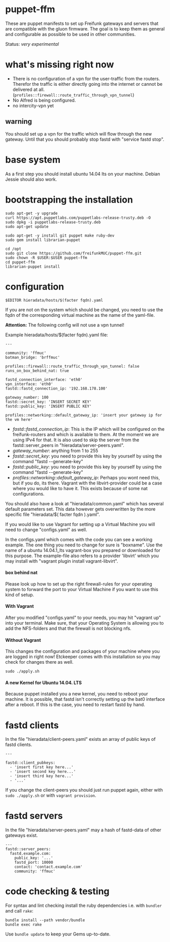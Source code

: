 # puppet-ffm

These are puppet manifests to set up Freifunk gateways and servers that are
compatible with the gluon firmware. The goal is to keep them as general and
configurable as possible to be used in other communities.

Status: *very experimental*

# what's missing right now
- There is no configuration of a vpn for the user-traffic from the routers.
  Therefor the traffic is either directly going into the internet or cannot
  be delivered at all.
  (`profiles::firewall::route_traffic_through_vpn_tunnel`)
- No Alfred is being configured.
- no intercity-vpn yet

## warning
You should set up a vpn for the traffic which will flow through the
new gateway.
Until that you should probably stop fastd with "service fastd stop".

# base system

As a first step you should install ubuntu 14.04 lts on your machine.
Debian Jessie should also work.


# bootstrapping the installation
```
sudo apt-get -y upgrade
curl https://apt.puppetlabs.com/puppetlabs-release-trusty.deb -O
sudo dpkg -i puppetlabs-release-trusty.deb
sudo apt-get update

sudo apt-get -y install git puppet make ruby-dev
sudo gem install librarian-puppet

cd /opt
sudo git clone https://github.com/freifunkMUC/puppet-ffm.git
sudo chown -R $USER:$USER puppet-ffm
cd puppet-ffm
librarian-puppet install
```

# configuration
```
$EDITOR hieradata/hosts/$(facter fqdn).yaml
```

If you are not on the system which should be changed, you need to
use the fqdn of the corresponding virtual machine as the name of
the yaml-file.

**Attention:** The following config will not use a vpn tunnel!

Example hieradata/hosts/$(facter fqdn).yaml file:
```
---

community: 'ffmuc'
batman_bridge: 'brffmuc'

profiles::firewall::route_traffic_through_vpn_tunnel: false
runs_on_box_behind_nat: true

fastd_connection_interface: 'eth0'
vpn_interface: 'eth0'
fastd::fastd_connection_ip: '192.168.178.100'

gateway_number: 100
fastd::secret_key: 'INSERT SECRET KEY'
fastd::public_key: 'INSERT PUBLIC KEY'

profiles::networking::default_gateway_ip: 'insert your gateway ip for the vm here'

```

- *fastd::fastd_connection_ip*:
  This is the IP which will be configured on the freifunk-routers and
  which is available to them. At the moment we are using IPv4 for that.
  It is also used to skip the server from the fastd::server_peers
  in "hieradata/server-peers.yaml".
- *gateway_number*: anything from 1 to 255
- *fastd::secret_key*: you need to provide this key by yourself by using
  the command "fastd --generate-key"
- *fastd::public_key*: you need to provide this key by yourself by using
  the command "fastd --generate-key"
- *profiles::networking::default_gateway_ip*:
  Perhaps you wont need this, but if you do, its there.
  Vagrant with the libvirt-provider could be a case where you would
  like to have it. This exists because of some nat configurations.


You should also have a look at "hieradata/common.yaml" which has
several default parameters set. This data however gets overwritten
by the more specific file "hieradata/$( facter fqdn ).yaml".

If you would like to use Vagrant for setting up a Virtual Machine
you will need to change "configs.yaml" as well.

In the configs.yaml which comes with the code you can see a working
example. The one thing you need to change for sure is "boxname".
Use the name of a ubuntu 14.04.1_lts vagrant-box you prepared or
downloaded for this purpose.
The example-file also refers to a provider 'libvirt' which you may
install with "vagrant plugin install vagrant-libvirt".


#### box behind nat
Please look up how to set up the right firewall-rules for your operating
system to forward the port to your Virtual Machine if you want to use this
kind of setup.


#### With Vagrant
After you modified "configs.yaml" to your needs, you may hit "vagrant up"
into your terminal.
Make sure, that your Operating System is allowing you to add the NFS-folders
and that the firewall is not blocking nfs.


#### Without Vagrant
This changes the configuration and packages of your machine where you
are logged in right now!
Etckeeper comes with this installation so you may check for changes there as well.

```
sudo ./apply.sh
```

#### A new Kernel for Ubuntu 14.04. LTS
Because puppet installed you a new kernel, you need to reboot your machine.
It is possible, that fastd isn't correctly setting up the bat0 interface after
a reboot. If this is the case, you need to restart fastd by hand.


# fastd clients
In the file "hieradata/client-peers.yaml" exists an array of public keys of
fastd clients.

```
---

fastd::client_pubkeys:
  - 'insert first key here...'
  - 'insert second key here...'
  - 'insert third key here...'
  - '...'
```

If you change the client-peers you should just run puppet again, either with
`sudo ./apply.sh` or with `vagrant provision`.

# fastd servers
In the file "hieradata/server-peers.yaml" may a hash of fastd-data of other
gateways exist.

```
---
fastd::server_peers:
  fastd.example.com:
    public_key: '...'
    fastd_port: 10000
    contact: 'contact.example.com'
    community: 'ffmuc'
```

# code checking & testing

For syntax and lint checking install the ruby dependencies i.e. with `bundler`
and call `rake`:

```
bundle install --path vendor/bundle
bundle exec rake
```

Use `bundle update` to keep your Gems up-to-date.

